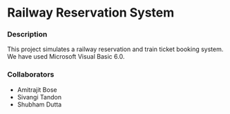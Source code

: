 # Railway Reservation System

### Description

This project simulates a railway reservation and train ticket booking system. We have used Microsoft
Visual Basic 6.0.

### Collaborators

- Amitrajit Bose
- Sivangi Tandon
- Shubham Dutta
